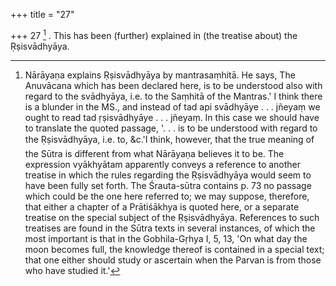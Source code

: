+++
title = "27"

+++
27 [^12] . This has been (further) explained in (the treatise about) the Ṛṣisvādhyāya.


[^12]:  Nārāyaṇa explains Ṛṣisvādhyāya by mantrasaṃhitā. He says, The Anuvācana which has been declared here, is to be understood also with regard to the svādhyāya, i.e. to the Saṃhitā of the Mantras.' I think there is a blunder in the MS., and instead of tad api svādhyāye . . . jñeyaṃ we ought to read tad ṛṣisvādhyāye . . . jñeyaṃ. In this case we should have to translate the quoted passage, '. . . is to be understood with regard to the Ṛṣisvādhyāya, i.e. to, &c.'I think, however, that the true meaning of the Sūtra is different from what Nārāyaṇa believes it to be. The expression vyākhyātam apparently conveys a reference to another treatise in which the rules regarding the Ṛṣisvādhyāya would seem to have been fully set forth. The Śrauta-sūtra contains p. 73 no passage which could be the one here referred to; we may suppose, therefore, that either a chapter of a Prātiśākhya is quoted here, or a separate treatise on the special subject of the Ṛṣisvādhyāya. References to such treatises are found in the Sūtra texts in several instances, of which the most important is that in the Gobhila-Gṛhya I, 5, 13, 'On what day the moon becomes full, the knowledge thereof is contained in a special text; that one either should study or ascertain when the Parvan is from those who have studied it.'
